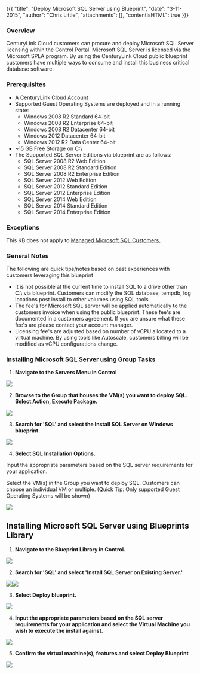 {{{
  "title": "Deploy Microsoft SQL Server using Blueprint",
  "date": "3-11-2015",
  "author": "Chris Little",
  "attachments": [],
  "contentIsHTML": true
}}}

### Overview

CenturyLink Cloud customers can procure and deploy Microsoft SQL Server licensing within the Control Portal. Microsoft SQL Server is licensed via the Microsoft SPLA program. By using the CenturyLink Cloud public blueprint customers have multiple ways to consume and install this business critical database software.

### Prerequisites

* A CenturyLink Cloud Account
* Supported Guest Operating Systems are deployed and in a running state:
    * Windows 2008 R2 Standard 64-bit
    * Windows 2008 R2 Enterprise 64-bit
    * Windows 2008 R2 Datacenter 64-bit
    * Windows 2012 Datacenter 64-bit
    * Windows 2012 R2 Data Center 64-bit
* ~15 GB Free Storage on C:\
* The Supported SQL Server Editions via blueprint are as follows:
    * SQL Server 2008 R2 Web Edition
    * SQL Server 2008 R2 Standard Edition
    * SQL Server 2008 R2 Enterprise Edition
    * SQL Server 2012 Web Edition
    * SQL Server 2012 Standard Edition
    * SQL Server 2012 Enterprise Edition
    * SQL Server 2014 Web Edition
    * SQL Server 2014 Standard Edition
    * SQL Server 2014 Enterprise Edition

### Exceptions

This KB does not apply to [Managed Microsoft SQL Customers.](http://www.centurylinkcloud.com/managed-services/ms-sql)

### General Notes

The following are quick tips/notes based on past experiences with customers leveraging this blueprint

* It is not possible at the current time to install SQL to a drive other than C:\ via blueprint. Customers can modify the SQL database, tempdb, log locations post install to other volumes using SQL tools
* The fee's for Microsoft SQL server will be applied automatically to the customers invoice when using the public blueprint. These fee's are documented in a customers agreement. If you are unsure what these fee's are please contact your account manager.
* Licensing fee's are adjusted based on number of vCPU allocated to a virtual machine. By using tools like Autoscale, customers billing will be modified as vCPU configurations change.

### Installing Microsoft SQL Server using Group Tasks

1. **Navigate to the Servers Menu in Control**

<img src="../images/deploy-microsoft-sql-server-using-blueprint-01.png" style="border:0;">

2. **Browse to the Group that houses the VM(s) you want to deploy SQL. Select Action, Execute Package.**

<img src="../images/deploy-microsoft-sql-server-using-blueprint-02.png" style="border:0;">

3. **Search for '<strong>SQL</strong>' and select the <strong>Install SQL Server on Windows</strong> blueprint.**

<img src="../images/deploy-microsoft-sql-server-using-blueprint-03.png" style="border:0;">

4. **Select SQL Installation Options.**

Input the appropriate parameters based on the SQL server requirements for your application.

Select the VM(s) in the Group you want to deploy SQL. Customers can choose an individual VM or multiple. (Quick Tip: Only supported Guest Operating Systems will be shown)

<img src="../images/deploy-microsoft-sql-server-using-blueprint-04.png" style="border:0;">

## Installing Microsoft SQL Server using Blueprints Library

1. **Navigate to the Blueprint Library in Control.**

<img src="../images/deploy-microsoft-sql-server-using-blueprint-05.png" style="border:0;">

2. **Search for '<strong>SQL</strong>' and select '<strong>Install SQL Server on Existing Server</strong>.'**

<img src="../images/deploy-microsoft-sql-server-using-blueprint-06.png" style="border:0;"><img src="../images/deploy-microsoft-sql-server-using-blueprint-07.png" style="border:0;">

3. **Select Deploy blueprint.**

<img src="../images/deploy-microsoft-sql-server-using-blueprint-08.png" style="border:0;">

4. **Input the appropriate parameters based on the SQL server requirements for your application and select the Virtual Machine you wish to execute the install against.**

<img src="../images/deploy-microsoft-sql-server-using-blueprint-09.png" style="border:0;">

5. **Confirm the virtual machine(s), features and select Deploy Blueprint**

<img src="../images/deploy-microsoft-sql-server-using-blueprint-10.png" style="border:0;">
